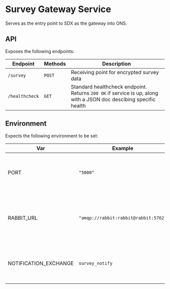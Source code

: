 Survey Gateway Service
======================

Serves as the entry point to SDX as the gateway into ONS.

## API

Exposes the following endpoints:

| Endpoint          | Methods   | Description |
| ----------------- | --------- | ----------- |
| `/survey`         | `POST`    | Receiving point for encrypted survey data |
| `/healthcheck`    | `GET`     | Standard healthcheck endpoint. Returns `200 OK` if service is up, along with a JSON doc descibing specific health |

## Environment

Expects the following environment to be set:

| Var                   | Example                              | Description                                              |
| --------------------- | ------------------------------------ | -------------------------------------------------------- |
| PORT                  | `"5000"`                             | String describing the port on which to start the service |
| RABBIT_URL            | `"amqp://rabbit:rabbit@rabbit:5762"` | Url on which to connect to a rabbitmq instance. Includes `amqp://` protocol |
| NOTIFICATION_EXCHANGE | `survey_notify`                      | Name of rabbit exchange to publish notifications to |
